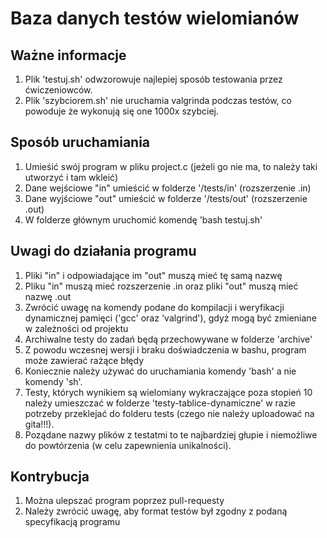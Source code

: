 # Baza danych testów wielomianów

## Ważne informacje

1. Plik 'testuj.sh' odwzorowuje najlepiej sposób testowania przez ćwiczeniowców.
2. Plik 'szybciorem.sh' nie uruchamia valgrinda podczas testów, co powoduje że wykonują się one 1000x szybciej. 

## Sposób uruchamiania

1. Umieśić swój program w pliku project.c (jeżeli go nie ma, to należy taki utworzyć i tam wkleić)
2. Dane wejściowe "in" umieścić w folderze '/tests/in' (rozszerzenie .in)
3. Dane wyjściowe "out" umieścić w folderze '/tests/out' (rozszerzenie .out)
5. W folderze głównym uruchomić komendę 'bash testuj.sh'

## Uwagi do działania programu

1. Pliki "in" i odpowiadające im "out" muszą mieć tę samą nazwę
2. Pliku "in" muszą mieć rozszerzenie .in oraz pliki "out" muszą mieć nazwę .out
3. Zwrócić uwagę na komendy podane do kompilacji i weryfikacji dynamicznej pamięci ('gcc' oraz 'valgrind'), gdyż mogą być zmieniane w zależności od projektu
4. Archiwalne testy do zadań będą przechowywane w folderze 'archive'
5. Z powodu wczesnej wersji i braku doświadczenia w bashu, program może zawierać rażące błędy
6. Koniecznie należy używać do uruchamiania komendy 'bash' a nie komendy 'sh'.
7. Testy, których wynikiem są wielomiany wykraczające poza stopień 10 należy umieszczać w folderze 'testy-tablice-dynamiczne' w razie potrzeby przeklejać do folderu tests (czego nie należy uploadować na gita!!!).
8. Poządane nazwy plików z testatmi to te najbardziej głupie i niemożliwe do powtórzenia (w celu zapewnienia unikalności).

## Kontrybucja

1. Można ulepszać program poprzez pull-requesty
2. Należy zwrócić uwagę, aby format testów był zgodny z podaną specyfikacją programu
